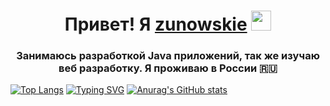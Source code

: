 <h1 align="center">Привет! Я <a href="https://bio.hushworld.fun/" target="_blank">zunowskie</a> 
<img src="https://github.com/blackcater/blackcater/raw/main/images/Hi.gif" height="32"/></h1>
<h3 align="center">Занимаюсь разработкой Java приложений, так же изучаю веб разработку. Я проживаю в России 🇷🇺</h3>

<!---Для компактной версии-->
[![Top Langs](https://github-readme-stats.vercel.app/api/top-langs/?username=zunowskie&layout=compact)](https://github.com/anuraghazra/github-readme-stats)
[![Typing SVG](https://readme-typing-svg.herokuapp.com?color=%2336BCF7&lines=Моя+Статистика)](https://git.io/typing-svg)
[![Anurag's GitHub stats](https://github-readme-stats.vercel.app/api?username=zunowskie)](https://github.com/anuraghazra/github-readme-stats)
<!---Для подробной версии-->
